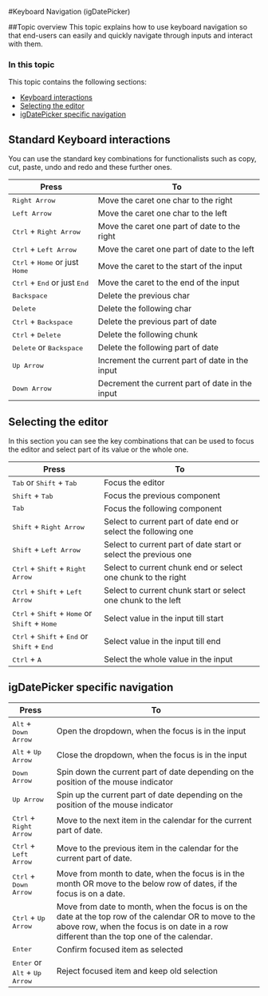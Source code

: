 ﻿<!--
|metadata|
{
    "fileName": "igdatepicker-keyboard-navigation",
    "controlName": "igDatePicker",
    "tags": []
}
|metadata|
-->

#Keyboard Navigation (igDatePicker)

##Topic overview
This topic explains how to use keyboard navigation so that end-users can easily and quickly navigate through inputs and interact with them.

### In this topic

This topic contains the following sections:

-   [Keyboard interactions](#skbInteraction)
-   [Selecting the editor](#skbInteraction)
-   [igDatePicker specific navigation](#ddInteraction)


## <a id="skbInteraction"></a>Standard Keyboard interactions

You can use the standard key combinations for functionalists such as copy, cut, paste, undo and redo and these further ones.  

Press| To
---|---
<kbd>Right Arrow</kbd>|Move the caret one char to the right
<kbd>Left Arrow</kbd>|Move the caret one char to the left
<kbd>Ctrl</kbd> + <kbd>Right Arrow</kbd>|Move the caret one part of date to the right
<kbd>Ctrl</kbd> + <kbd>Left Arrow</kbd>|Move the caret one part of date to the left
<kbd>Ctrl</kbd> + <kbd>Home</kbd> or just <kbd>Home</kbd>|Move the caret to the start of the input
<kbd>Ctrl</kbd> + <kbd>End</kbd> or just <kbd>End</kbd>|Move the caret to the end of the input
<kbd>Backspace</kbd>|Delete the previous char
<kbd>Delete</kbd>|Delete the following char
<kbd>Ctrl</kbd> + <kbd>Backspace</kbd>|Delete the previous part of date
<kbd>Ctrl</kbd> + <kbd>Delete</kbd>|Delete the following chunk
<kbd>Delete</kbd> or <kbd>Backspace</kbd> | Delete the following part of date
<kbd>Up Arrow</kbd>| Increment the current part of date in the input
<kbd>Down Arrow</kbd>| Decrement the current part of date in the input

## <a id="kbInteraction"></a>Selecting the editor

In this section you can see the key combinations that can be used to focus the editor and select part of its value or the whole one.

Press| To
---|---
<kbd>Tab</kbd> or <kbd>Shift</kbd> + <kbd>Tab</kbd>|Focus the editor
<kbd>Shift</kbd> + <kbd>Tab</kbd>|Focus the previous component
<kbd>Tab</kbd>|Focus the following component
<kbd>Shift</kbd> + <kbd>Right Arrow</kbd>|Select to current part of date end or select the following one
<kbd>Shift</kbd> + <kbd>Left Arrow</kbd>|Select to current part of date start or select the previous one
<kbd>Ctrl</kbd> + <kbd>Shift</kbd> + <kbd>Right Arrow</kbd>|Select to current chunk end or select one chunk to the right
<kbd>Ctrl</kbd> + <kbd>Shift</kbd> + <kbd>Left Arrow</kbd>|Select to current chunk start or select one chunk to the left
<kbd>Ctrl</kbd> + <kbd>Shift</kbd> + <kbd>Home</kbd> or <kbd>Shift</kbd> + <kbd>Home</kbd>|Select value in the input till start
<kbd>Ctrl</kbd> + <kbd>Shift</kbd> + <kbd>End</kbd> or <kbd>Shift</kbd> + <kbd>End</kbd>|Select value in the input till end
<kbd>Ctrl</kbd> + <kbd>A</kbd> |Select the whole value in the input

## <a id="ddInteraction"></a> igDatePicker specific navigation


Press| To
---|---
<kbd>Alt</kbd> + <kbd>Down Arrow</kbd> | Open the dropdown, when the focus is in the input
<kbd>Alt</kbd> + <kbd>Up Arrow</kbd> | Close the dropdown, when the focus is in the input
<kbd>Down Arrow</kbd> | Spin down the current part of date depending on the position of the mouse indicator
<kbd>Up Arrow</kbd> | Spin up the current part of date depending on the position of the mouse indicator
<kbd>Ctrl</kbd> + <kbd>Right Arrow</kbd> | Move to the next item in the calendar for the current part of date.
<kbd>Ctrl</kbd> + <kbd>Left Arrow</kbd> | Move to the previous item in the calendar for the current part of date.
<kbd>Ctrl</kbd> + <kbd>Down Arrow</kbd> | Move from month to date, when the focus is in the month OR move to the below row of dates, if the focus is on a date.
<kbd>Ctrl</kbd> + <kbd>Up Arrow</kbd> | Move from date to month, when the focus is on the date at the top row of the calendar OR to move to the above row, when the focus is on date in a row different than the top one of the calendar.
<kbd>Enter</kbd> | Confirm focused item as selected
<kbd>Enter</kbd> or <kbd>Alt</kbd> + <kbd>Up Arrow</kbd>| Reject focused item and keep old selection
